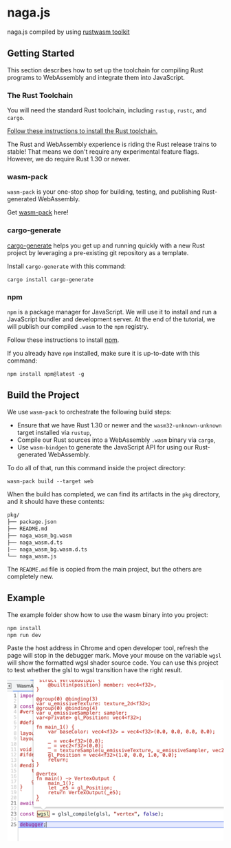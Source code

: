 # naga.js

naga.js compiled by using [rustwasm toolkit](https://rustwasm.github.io/docs/book/#rust--and-webassembly-)

## Getting Started

This section describes how to set up the toolchain for compiling Rust programs
to WebAssembly and integrate them into JavaScript.

### The Rust Toolchain

You will need the standard Rust toolchain, including `rustup`, `rustc`, and `cargo`.

[Follow these instructions to install the Rust toolchain.][rust-install]

The Rust and WebAssembly experience is riding the Rust release trains to stable!
That means we don't require any experimental feature flags. However, we do
require Rust 1.30 or newer.

### wasm-pack

`wasm-pack` is your one-stop shop for building, testing, and publishing
Rust-generated WebAssembly.

Get [wasm-pack](https://rustwasm.github.io/wasm-pack/installer/) here!

### cargo-generate

[cargo-generate](https://github.com/cargo-generate/cargo-generate) helps you get up and running quickly with a new Rust
project
by leveraging a pre-existing git repository as a template.

Install `cargo-generate` with this command:

```
cargo install cargo-generate
```

### npm

`npm` is a package manager for JavaScript. We will use it to install and run a
JavaScript bundler and development server. At the end of the tutorial, we will
publish our compiled `.wasm` to the `npm` registry.

Follow these instructions to install [npm](https://docs.npmjs.com/getting-started).

If you already have `npm` installed, make sure it is up-to-date with this command:

```
npm install npm@latest -g
```

[rust-install]: https://www.rust-lang.org/tools/install

[npm-install]: https://www.npmjs.com/get-npm

[wasm-pack]: https://github.com/rustwasm/wasm-pack

[cargo-generate]: https://github.com/ashleygwilliams/cargo-generate

[wasm-pack-install]: https://rustwasm.github.io/wasm-pack/installer/

## Build the Project

We use `wasm-pack` to orchestrate the following build steps:

* Ensure that we have Rust 1.30 or newer and the `wasm32-unknown-unknown`
  target installed via `rustup`,
* Compile our Rust sources into a WebAssembly `.wasm` binary via `cargo`,
* Use `wasm-bindgen` to generate the JavaScript API for using our Rust-generated
  WebAssembly.

To do all of that, run this command inside the project directory:

```
wasm-pack build --target web
```

When the build has completed, we can find its artifacts in the `pkg` directory,
and it should have these contents:

```
pkg/
├── package.json
├── README.md
├── naga_wasm_bg.wasm
├── naga_wasm.d.ts
|—— naga_wasm_bg.wasm.d.ts
└── naga_wasm.js
```

The `README.md` file is copied from the main project, but the others are
completely new.

## Example

The example folder show how to use the wasm binary into you project:

```
npm install
npm run dev
```

Paste the host address in Chrome and open developer tool, refresh the page will stop in the debugger mark.
Move your mouse on the variable `wgsl` will show the formatted wgsl shader source code. You can use this project to test
whether the glsl to wgsl transition have the right result.

![Transition](https://github.com/ArcheGraphics/Naga.js/raw/master/image/transition.png "Result")